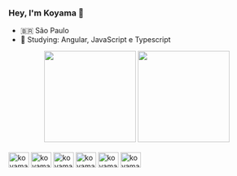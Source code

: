 ###  Hey, I'm Koyama 👋

- 🇧🇷 São Paulo 
- 🌱 Studying: Angular, JavaScript e Typescript

<div align="center">
    <img height="180em" src="https://github-readme-stats.vercel.app/api?username=koyama8&show_icons=true&theme=merko&include_all_commits=true&count_private=true"/>
  <img height="180em" src="https://github-readme-stats.vercel.app/api/top-langs/?username=koyama8&layout=compact&langs_count=7&theme=merko"/>
</div>

<div style="display: inline_block"><br>
  
  <img align="center" alt="koyama8" height="30" width="40"  src="https://cdn.jsdelivr.net/gh/devicons/devicon/icons/java/java-original.svg" />

  <img align="center" alt="koyama8" height="30" width="40" src="https://cdn.jsdelivr.net/gh/devicons/devicon/icons/angularjs/angularjs-original.svg" />

  <img align="center" alt="koyama8" height="30" width="40" src="https://cdn.jsdelivr.net/gh/devicons/devicon/icons/javascript/javascript-original.svg"/>
   
  <img align="center" alt="koyama8" height="30" width="40" src="https://cdn.jsdelivr.net/gh/devicons/devicon@latest/icons/typescript/typescript-plain.svg" />
          
  <img align="center" alt="koyama8" height="30" width="40" src="https://cdn.jsdelivr.net/gh/devicons/devicon/icons/html5/html5-original.svg" />
  
  <img align="center" alt="koyama8" height="30" width="40" src="https://cdn.jsdelivr.net/gh/devicons/devicon/icons/css3/css3-original.svg"/>


</div>

